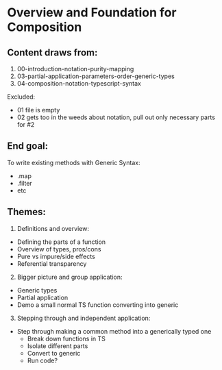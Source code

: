 # Overview and Foundation for Composition

## Content draws from: 

1. 00-introduction-notation-purity-mapping
2. 03-partial-application-parameters-order-generic-types
3. 04-composition-notation-typescript-syntax

Excluded: 
- 01 file is empty
- 02 gets too in the weeds about notation, pull out only necessary parts for #2

## End goal: 
To write existing methods with Generic Syntax:
- .map
- .filter
- etc

## Themes: 
1. Definitions and overview:
- Defining the parts of a function
- Overview of types, pros/cons
- Pure vs impure/side effects
- Referential transparency

2. Bigger picture and group application:
- Generic types
- Partial application
- Demo a small normal TS function converting into generic

3. Stepping through and independent application:
- Step through making a common method into a generically typed one
	- Break down functions in TS
	- Isolate different parts
	- Convert to generic
	- Run code?


